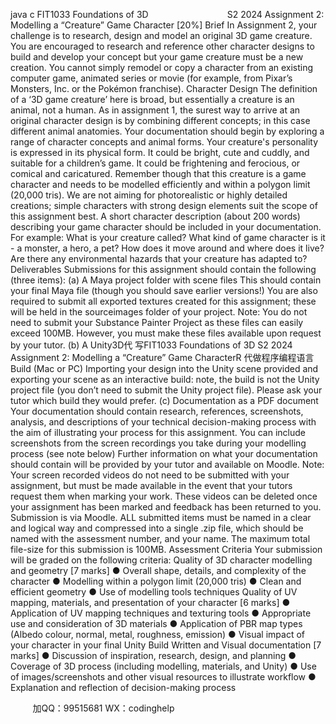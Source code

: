 java c
FIT1033 Foundations of 3D                                S2 2024 
Assignment 2: Modelling a “Creature” Game Character [20%] 
Brief 
In Assignment 2, your challenge is to research, design and model an original 3D game creature. You are encouraged to research and reference other character designs to build and develop your concept but your game creature must be a new creation. You cannot simply remodel or copy a character from an existing computer game, animated series or movie (for example, from Pixar’s Monsters, Inc. or the Pokémon franchise).
Character Design
The definition of a ‘3D game creature’ here is broad, but essentially a creature is an animal, not a human. As in assignment 1, the surest way to arrive at an original character design is by combining different concepts; in this case different animal anatomies. Your documentation should begin by exploring a range of character concepts and animal forms.
Your creature's personality is expressed in its physical form. It could be bright, cute and cuddly, and suitable for a children’s game. It could be frightening and ferocious, or comical and caricatured. Remember though that this creature is a game character and needs to be modelled efficiently and within a polygon limit (20,000 tris). We are not aiming for photorealistic or highly detailed creations; simple characters with strong design elements suit the scope of this assignment best.
A short character description (about 200 words) describing your game character should be included in your documentation. For example: What is your creature called? What kind of game character is it - a monster, a hero, a pet? How does it move around and where does it live? Are there any environmental hazards that your creature has adapted to?
Deliverables
Submissions for this assignment should contain the following (three items):
(a) A Maya project folder with scene files
This should contain your final Maya file (though you should save earlier versions!) You are also required to submit all exported textures created for this assignment; these will be held in the sourceimages folder of your project. Note: You do not need to submit your Substance Painter Project as these files can easily exceed 100MB. However, you must make these files available upon request by your tutor.
(b) A Unity3D代 写FIT1033 Foundations of 3D S2 2024 Assignment 2: Modelling a “Creature” Game CharacterR
代做程序编程语言 Build (Mac or PC)
Importing your design into the Unity scene provided and exporting your scene as an interactive build: note, the build is not the Unity project file (you don’t need to submit the Unity project file). Please ask your tutor which build they would prefer.
(c) Documentation as a PDF document
Your documentation should contain research, references, screenshots, analysis, and descriptions of your technical decision-making process with the aim of illustrating your process for this assignment. You can include screenshots from the screen recordings you take during your modelling process (see note below) Further information on what your documentation should contain will be provided by your tutor and available on Moodle.
Note: Your screen recorded videos do not need to be submitted with your assignment, but must be made available in the event that your tutors request them when marking your work. These videos can be deleted once your assignment has been marked and feedback has been returned to you.
Submission is via Moodle. ALL submitted items must be named in a clear and logical way and compressed into a single .zip file, which should be named with the assessment number, and your name.
The maximum total file-size for this submission is 100MB.
Assessment Criteria
Your submission will be graded on the following criteria:
Quality of 3D character modelling and geometry [7 marks]
● Overall shape, details, and complexity of the character
● Modelling within a polygon limit (20,000 tris)
● Clean and efficient geometry
● Use of modelling tools  techniques
Quality of UV mapping, materials, and presentation of your character [6 marks]
● Application of UV mapping techniques and texturing tools
● Appropriate use and consideration of 3D materials
● Application of PBR map types (Albedo colour, normal, metal, roughness, emission)
● Visual impact of your character in your final Unity Build
Written and Visual documentation [7 marks]
● Discussion of inspiration, research, design, and planning
● Coverage of 3D process (including modelling, materials, and Unity)
● Use of images/screenshots and other visual resources to illustrate workflow
● Explanation and reflection of decision-making process





         
加QQ：99515681  WX：codinghelp
